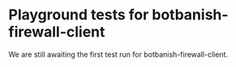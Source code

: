 # Playground tests for botbanish-firewall-client
We are still awaiting the first test run for botbanish-firewall-client.
